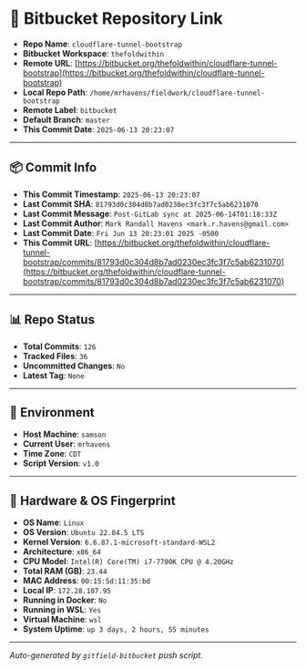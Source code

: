# 🔗 Bitbucket Repository Link

- **Repo Name**: `cloudflare-tunnel-bootstrap`
- **Bitbucket Workspace**: `thefoldwithin`
- **Remote URL**: [https://bitbucket.org/thefoldwithin/cloudflare-tunnel-bootstrap](https://bitbucket.org/thefoldwithin/cloudflare-tunnel-bootstrap)
- **Local Repo Path**: `/home/mrhavens/fieldwork/cloudflare-tunnel-bootstrap`
- **Remote Label**: `bitbucket`
- **Default Branch**: `master`
- **This Commit Date**: `2025-06-13 20:23:07`

---

## 📦 Commit Info

- **This Commit Timestamp**: `2025-06-13 20:23:07`
- **Last Commit SHA**: `81793d0c304d8b7ad0230ec3fc3f7c5ab6231070`
- **Last Commit Message**: `Post-GitLab sync at 2025-06-14T01:18:33Z`
- **Last Commit Author**: `Mark Randall Havens <mark.r.havens@gmail.com>`
- **Last Commit Date**: `Fri Jun 13 20:23:01 2025 -0500`
- **This Commit URL**: [https://bitbucket.org/thefoldwithin/cloudflare-tunnel-bootstrap/commits/81793d0c304d8b7ad0230ec3fc3f7c5ab6231070](https://bitbucket.org/thefoldwithin/cloudflare-tunnel-bootstrap/commits/81793d0c304d8b7ad0230ec3fc3f7c5ab6231070)

---

## 📊 Repo Status

- **Total Commits**: `126`
- **Tracked Files**: `36`
- **Uncommitted Changes**: `No`
- **Latest Tag**: `None`

---

## 🧭 Environment

- **Host Machine**: `samson`
- **Current User**: `mrhavens`
- **Time Zone**: `CDT`
- **Script Version**: `v1.0`

---

## 🧬 Hardware & OS Fingerprint

- **OS Name**: `Linux`
- **OS Version**: `Ubuntu 22.04.5 LTS`
- **Kernel Version**: `6.6.87.1-microsoft-standard-WSL2`
- **Architecture**: `x86_64`
- **CPU Model**: `Intel(R) Core(TM) i7-7700K CPU @ 4.20GHz`
- **Total RAM (GB)**: `23.44`
- **MAC Address**: `00:15:5d:11:35:bd`
- **Local IP**: `172.28.107.95`
- **Running in Docker**: `No`
- **Running in WSL**: `Yes`
- **Virtual Machine**: `wsl`
- **System Uptime**: `up 3 days, 2 hours, 55 minutes`

---

_Auto-generated by `gitfield-bitbucket` push script._
